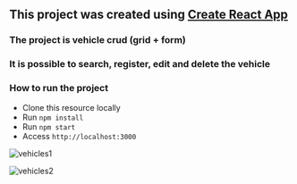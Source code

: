 

## This project was created using [Create React App](https://github.com/facebook/create-react-app)

### The project is vehicle crud (grid + form)

### It is possible to search, register, edit and delete the vehicle

### How to run the project

- Clone this resource locally
- Run `npm install`
- Run `npm start`
- Access `http://localhost:3000`

![vehicles1](https://user-images.githubusercontent.com/83976229/177662660-83196037-4912-45aa-bc3a-da664af8a9e4.jpeg)

![vehicles2](https://user-images.githubusercontent.com/83976229/177666261-372eb8a1-bdf8-400d-a9ce-564f46b10b81.jpeg)
